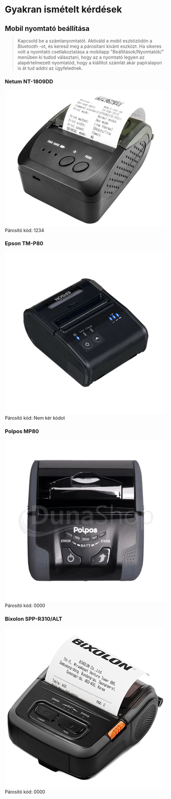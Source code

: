 # Gyakran ismételt kérdések
<div class="img-float-left">

## Mobil nyomtató beállítása
> Kapcsold be a számlanyomtatót. Aktíváld a mobil eszközödön a Bluetooth -ot, és keresd meg a párosítani kívánt eszközt.
Ha sikeres volt a nyomtató csetlakoztatása a mobilapp "Beállítások/Nyomtatók/" menűben ki tudod választani, hogy az a nyomtató legyen az alapértelmezett nyomtatód, hogy a kiállítot számlát akár papíralapon is át tud addni az ügyfelednek.

### Netum NT-1809DD
![Netum](../_media/mobilapp/szamlanyomtato/netum-nt-1809DD-hordozhato-nyomtato.png)
Párosító kód: 1234


### Epson TM-P80
![Epson](../_media/mobilapp/szamlanyomtato/epson-tm-p80.png)
Párosító kód: Nem kér kódot



### Polpos MP80
![Polpos](../_media/mobilapp/szamlanyomtato/polpos-mp80.png)
Párosító kód: 0000


### Bixolon SPP-R310/ALT
![Bixolon](../_media/mobilapp/szamlanyomtato/bixolon-spp-r310-szamlanyomtato.png)
Párosító kód: 0000

</div>